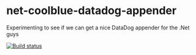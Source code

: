 # net-coolblue-datadog-appender
Experimenting to see if we can get a nice DataDog appender for the .Net guys

[![Build status](https://ci.appveyor.com/api/projects/status/b7d5dobj8i9jyh0r?svg=true)](https://ci.appveyor.com/project/phermens-coolblue/net-coolblue-datadog-appender)
